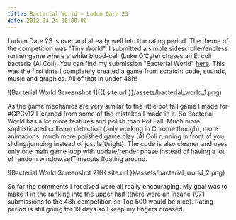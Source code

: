 ```yaml
---
title: Bacterial World – Ludum Dare 23
date: 2012-04-24 00:00:00
---
```

Ludum Dare 23 is over and already well into the rating period. The theme of the competition was "Tiny World". I submitted a simple sidescroller/endless runner game where a white blood-cell (Luke O’Cyte) chases an E. coli bacteria (Al Coli). You can find my submission "Bacterial World" [here](http://www.ludumdare.com/compo/ludum-dare-23/?action=preview&uid=11653). This was the first time I completely created a game from scratch: code, sounds, music and graphics. All of that in under 48h!

![Bacterial World Screenshot 1]({{ site.url }}/assets/bacterial_world_1.png)

As the game mechanics are very similar to the little pot fall game I made for #GPCv12 I learned from some of the mistakes I made in it. So Bacterial World has a lot more features and polish than Pot Fall. Much more sophisticated collision detection (only working in Chrome though), more animations, much more polished game play (Al Coli running in front of you, sliding/jumping instead of just left/right). The code is also cleaner and uses only one main game loop with update/render phase instead of having a lot of random window.setTimeouts floating around.

![Bacterial World Screenshot 2]({{ site.url }}/assets/bacterial_world_2.png)

So far the comments I received were all really encouraging. My goal was to make it in the ranking into the upper half (there were an insane 1071 submissions to the 48h competition so Top 500 would be nice). Rating period is still going for 19 days so I keep my fingers crossed.